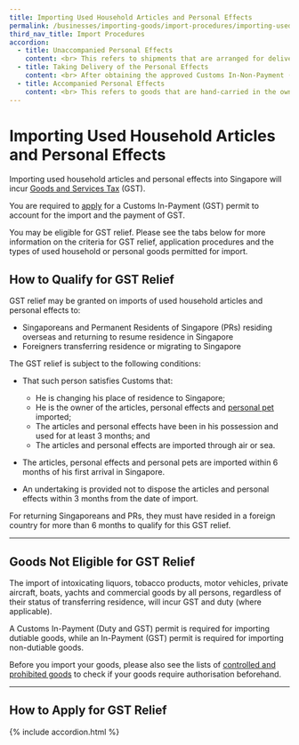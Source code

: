 ```yaml
---
title: Importing Used Household Articles and Personal Effects
permalink: /businesses/importing-goods/import-procedures/importing-used-household-articles-and-personal-effects
third_nav_title: Import Procedures
accordion: 
  - title: Unaccompanied Personal Effects
    content: <br> This refers to shipments that are arranged for delivery by the shipping, airline or forwarding agent appointed by the owner of the personal effects. <br><br> To apply, you or your appointed agent should <br><br> 1) Submit an online [Declaration of Facts (DOF)](https://www.tradenet.gov.sg/TN41/tds/pe/appFormPEServlet.do?action=formPrepareSTDAlone&APPLICATION_ID=TXWP){:target="_blank"} to Singapore Customs for an assessment of your eligibility for GST relief. <br><br> 2) Submit the following supporting documents to Singapore Customs for proof of transfer of residence to Singapore <br><br> -   Extract of passport particulars <br> -   Employment pass <br> -   Entry permit <br> -   Bill of lading/air waybill <br><br> If your employment pass is still being processed by the Ministry of Manpower (MOM), you should still complete the [DOF](https://www.tradenet.gov.sg/TN41/tds/pe/appFormPEServlet.do?action=formPrepareSTDAlone&APPLICATION_ID=TXWP){:target="_blank"} and submit to Singapore Customs <br><br> -   A copy of your employment pass application received by MOM; or <br> -   A letter from your employer confirming your employment; together with <br> -   A letter of undertaking from your employer to pay Singapore Customs the GST involved in the event your employment pass is not approved or if your employment is subsequently not taken up. <br><br> If you are not in Singapore, your employer or next-of-kin can provide a letter of undertaking to Singapore Customs stating that GST will be paid to Customs in the event that it is established (post-import) that you are not eligible for GST relief.<br><br> These supporting documents and the online DOF should be emailed to [customs_documentation@customs.gov.sg]. <br><br> 3) Check the status of your DOF application  [here](https://www.tradenet.gov.sg/TN41/tds/pe/appFormPEServlet.do?action=enquire&APPLICATION_ID=TXWP){:target="_blank"}. <br><br> 4) Declare a Customs In-Non Payment (GST relief) permit via TradeNet within 5 working days of receiving Customs’ approval of GST relief.<br><br> 5) If there are dutiable items in your shipment of personal effects, please declare an In-Payment (Duty and GST) permit. <br><br> 6) If you are assessed to be not eligible for GST relief, your DOF application will be rejected. You should inform your appointed agent to apply for the In-Payment (GST) permit to import your personal effects. <br><br> 
  - title: Taking Delivery of the Personal Effects
    content: <br> After obtaining the approved Customs In-Non-Payment (GST Relief) permit, your appointed agent must collect the goods on your behalf. <br><br> For goods imported by sea, please collect them from the PSA port area. For goods brought in by air, please collect them from the Changi Airfreight Centre. <br><br> At the entry point, please produce the goods, Customs In-Non Payment (GST Relief) permit and supporting documents to the checkpoint officers for clearance.  
  - title: Accompanied Personal Effects
    content: <br> This refers to goods that are hand-carried in the owner’s accompanied baggage upon his or her arrival in Singapore. <br><br> To apply for GST relief, the owner should complete the “[Application for GST Relief for Hand-Carried Used Household Articles and Personal Effects and Personal Pets](/eservices/customs-forms-and-service-links)” form with the following supporting documents for assessment of eligibility for GST relief at least 3 working days before arrival in Singapore <br><br> **Returning Singaporeans, Singapore Permanent Residents (PRs) working overseas, or new PRs** <br><br> -   Copy of passport or identity card (NRIC) <br> -   Proof of employment overseas (e.g., work permit visa, employment pass, letter of appointment) <br><br> **Returning Singaporeans & Permanent Residents studying overseas** <br><br> -   Copy of passport or identity card (NRIC) <br> -   Proof of overseas study (e.g., student visa, student pass) <br><br> **Foreigners transferring residence** <br><br> -   Copy of passport <br> -   Proof of transfer of residence to Singapore (e.g., employment pass, dependant pass, student pass) <br> -   Other supporting documents (e.g., letter of employment or a letter of undertaking from the local employer or in-principle approval from the Ministry of Manpower) <br><br>
---
```

 
# Importing Used Household Articles and Personal Effects

Importing used household articles and personal effects into Singapore will incur  [Goods and Services Tax](/businesses/valuation-duties-taxes-fees/goods-and-services-tax-gst) (GST).

You are required to  [apply](/businesses/importing-goods/import-procedures/) for a Customs In-Payment (GST) permit to account for the import and the payment of GST.

You may be eligible for GST relief. Please see the tabs below for more information on the criteria for GST relief, application procedures and the types of used household or personal goods permitted for import.

## How to Qualify for GST Relief
GST relief may be granted on imports of used household articles and personal effects to:

-   Singaporeans and Permanent Residents of Singapore (PRs) residing overseas and returning to resume residence in Singapore
-   Foreigners transferring residence or migrating to Singapore

The GST relief is subject to the following conditions:

-   That such person satisfies Customs that:
    
    -   He is changing his place of residence to Singapore;
    -   He is the owner of the articles, personal effects and [personal pet](/businesses/importing-goods/import-procedures/importing-of-personal-pets) imported;
    -   The articles and personal effects have been in his possession and used for at least 3 months; and
    -   The articles and personal effects are imported through air or sea.

-   The articles, personal effects and personal pets are imported within 6 months of his first arrival in Singapore.

-   An undertaking is provided not to dispose the articles and personal effects within 3 months from the date of import.

For returning Singaporeans and PRs, they must have resided in a foreign country for more than 6 months to qualify for this GST relief.

***

## Goods Not Eligible for GST Relief
The import of intoxicating liquors, tobacco products, motor vehicles, private aircraft, boats, yachts and commercial goods by all persons, regardless of their status of transferring residence, will incur GST and duty (where applicable).

A Customs In-Payment (Duty and GST) permit is required for importing dutiable goods, while an In-Payment (GST) permit is required for importing non-dutiable goods.

Before you import your goods, please also see the lists of [controlled and prohibited goods](/businesses/importing-goods/controlled-and-prohibited-goods-for-import) to check if your goods require authorisation beforehand.

***

## How to Apply for GST Relief

{% include accordion.html %}
